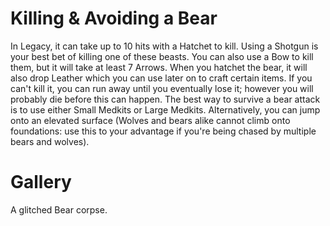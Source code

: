 # Killing & Avoiding a Bear

In Legacy, it can take up to 10 hits with a Hatchet to kill. Using a Shotgun is your best bet of killing one of these beasts. You can also use a Bow to kill them, but it will take at least 7 Arrows. When you hatchet the bear, it will also drop Leather which you can use later on to craft certain items. If you can't kill it, you can run away until you eventually lose it; however you will probably die before this can happen. The best way to survive a bear attack is to use either Small Medkits or Large Medkits. Alternatively, you can jump onto an elevated surface (Wolves and bears alike cannot climb onto foundations: use this to your advantage if you're being chased by multiple bears and wolves).
# Gallery 

A glitched Bear corpse.
